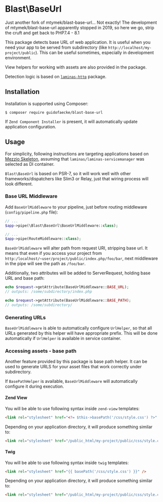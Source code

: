 Blast\BaseUrl
=============
Just another fork of mtymek/blast-base-url...
Not exactly! The development of mtymek/blast-base-url apparently stopped in 2019, so 
here we go, strip the cruft and get back to PHP7.4 - 8.1

This package detects base URL of web application. It is useful when you need your app
to be served from subdirectory (like `http://localhost/my-project/public`). This can
be useful sometimes, especially in development environment.

View helpers for working with assets are also provided in the package.

Detection logic is based on [`laminas-http`](https://github.com/laminas/laminas-http) 
package.

Installation
------------

Installation is supported using Composer:
```
$ composer require guidofaecke/blast-base-url
```

If `Zend Component Installer` is present, it will automatically update application configuration.

Usage
-----

For simplicity, following instructions are targeting applications based on 
[Mezzio Skeleton](https://github.com/mezzio/mezzio-skeleton),
assuming that `laminas/laminas-servicemanager` was selected as DI container.
  
`Blast\BaseUrl` is based on PSR-7, so it will work well with other frameworks/dispatchers
like Slim3 or Relay, just that wiring process will look different.

### Base URL Middleware

Add `BaseUrlMiddleware` to your pipeline, just before routing middleware (`config/pipeline.php` file):

```php
// ...
$app->pipe(\Blast\BaseUrl\BaseUrlMiddleware::class);

// ...
$app->pipe(RouteMiddleware::class);
```

`BaseUrlMiddleware` will alter path from request URI, stripping base url. It means that
even if you access your project from `http:/localhost/~user/project/public/index.php/foo/bar`,
next middleware in the pipe will see the path as `/foo/bar`.

Additionally, two attributes will be added to ServerRequest, holding base URL and base path:

```php
echo $request->getAttribute(BaseUrlMiddleware::BASE_URL);   
// outputs: /some/subdirectory/index.php

echo $request->getAttribute(BaseUrlMiddleware::BASE_PATH);
// outputs: /some/subdirectory/
```

### Generating URLs

`BaseUrlMiddleware` is able to automatically configure `UrlHelper`, so that all URLs generated 
by this helper will have appropriate prefix. This will be done automatically if `UrlHelper`
is available in service container.

### Accessing assets - base path

Another feature provided by this package is base path helper. It can be used to generate URLS
for your asset files that work correctly under subdirectory. 

If `BasePathHelper` is available, `BaseUrlMiddleware` will automatically configure it during
execution. 

#### Zend View

You will be able to use following syntax inside `zend-view` templates:

```html
<link rel="stylesheet" href="<?= $this->basePath('/css/style.css') ?>" />
```

Depending on your application directory, it will produce something similar to:

```html
<link rel="stylesheet" href="/public_html/my-project/public/css/style.css" />
```

#### Twig

You will be able to use following syntax inside `twig` templates:

```html
<link rel="stylesheet" href="{{ basePath('/css/style.css') }}" />
```

Depending on your application directory, it will produce something similar to:

```html
<link rel="stylesheet" href="/public_html/my-project/public/css/style.css" />
```
